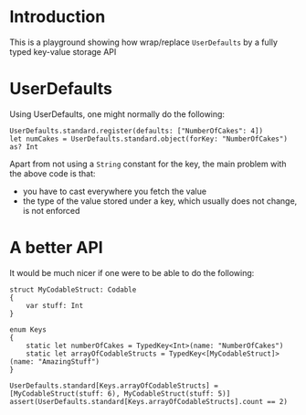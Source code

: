 # Introduction
This is a playground showing how wrap/replace `UserDefaults`
by a fully typed key-value storage API

# UserDefaults
Using UserDefaults, one might normally do the following:

```
UserDefaults.standard.register(defaults: ["NumberOfCakes": 4])
let numCakes = UserDefaults.standard.object(forKey: "NumberOfCakes") as? Int
```

Apart from not using a `String` constant for the key, the main problem with the above code is that:

- you have to cast everywhere you fetch the value
- the type of the value stored under a key, which usually does not change, is not enforced

# A better API

It would be much nicer if one were to be able to do the following:

```
struct MyCodableStruct: Codable
{
    var stuff: Int
}

enum Keys
{
    static let numberOfCakes = TypedKey<Int>(name: "NumberOfCakes")
    static let arrayOfCodableStructs = TypedKey<[MyCodableStruct]>(name: "AmazingStuff")
}

UserDefaults.standard[Keys.arrayOfCodableStructs] = [MyCodableStruct(stuff: 6), MyCodableStruct(stuff: 5)]
assert(UserDefaults.standard[Keys.arrayOfCodableStructs].count == 2)
```
